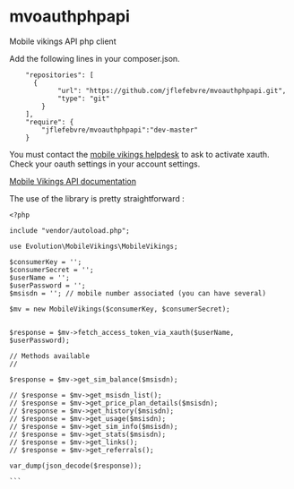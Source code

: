 mvoauthphpapi
=============

Mobile vikings API php client

Add the following lines in your composer.json. 
```
    "repositories": [
      {
            "url": "https://github.com/jflefebvre/mvoauthphpapi.git",
            "type": "git"
        }
    ],
    "require": {
	    "jflefebvre/mvoauthphpapi":"dev-master"		
	}
```

You must contact the [mobile vikings helpdesk](mailto:info@mobilevikings.com) to ask to activate xauth.
Check your oauth settings in your account settings.

[Mobile Vikings API documentation](https://mobilevikings.com/api/2.0/doc/)

The use of the library is pretty straightforward :

````
<?php

include "vendor/autoload.php";

use Evolution\MobileVikings\MobileVikings;

$consumerKey = '';
$consumerSecret = '';
$userName = '';
$userPassword = '';
$msisdn = ''; // mobile number associated (you can have several)

$mv = new MobileVikings($consumerKey, $consumerSecret);


$response = $mv->fetch_access_token_via_xauth($userName, $userPassword);

// Methods available
// 

$response = $mv->get_sim_balance($msisdn);

// $response = $mv->get_msisdn_list();
// $response = $mv->get_price_plan_details($msisdn);
// $response = $mv->get_history($msisdn);
// $response = $mv->get_usage($msisdn);
// $response = $mv->get_sim_info($msisdn);
// $response = $mv->get_stats($msisdn);
// $response = $mv->get_links(); 
// $response = $mv->get_referrals();

var_dump(json_decode($response));

```

